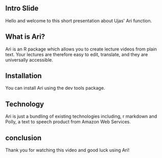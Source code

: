 ## Intro Slide

Hello and welcome to this short presentation about Ujas' Ari function.

## What is Ari?

Ari is an R package which allows you to create lecture videos from plain text.
Your lectures are therefore easy to edit, translate, and they are universally
accessible.

## Installation

You can install Ari using the dev tools package.

## Technology

Ari is just a bundling of existing technologies including, r markdown and Polly,
a text to speech product from Amazon Web Services.

## conclusion

Thank you for watching this video and good luck using Ari!